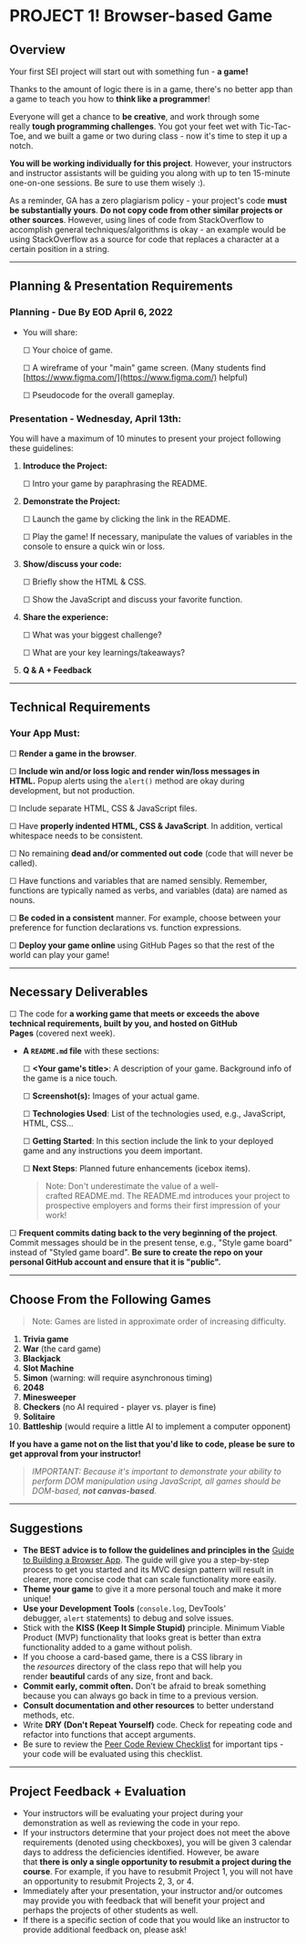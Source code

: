 # PROJECT 1! **Browser-based Game**

## **Overview**

Your first SEI project will start out with something fun - **a game!**

Thanks to the amount of logic there is in a game, there's no better app than a game to teach you how to **think like a programmer**!

Everyone will get a chance to **be creative**, and work through some really **tough programming challenges**. You got your feet wet with Tic-Tac-Toe, and we built a game or two during class - now it's time to step it up a notch.

**You will be working individually for this project**. However, your instructors and instructor assistants will be guiding you along with up to ten 15-minute one-on-one sessions. Be sure to use them wisely :).

As a reminder, GA has a zero plagiarism policy - your project's code **must be substantially yours**. **Do not copy code from other similar projects or other sources**. However, using lines of code from StackOverflow to accomplish general techniques/algorithms is okay - an example would be using StackOverflow as a source for code that replaces a character at a certain position in a string.

---

## **Planning & Presentation Requirements**

### **Planning - Due By EOD April 6, 2022**

- You will share:
    
    ☐ Your choice of game.
    
    ☐ A wireframe of your "main" game screen. (Many students find [https://www.figma.com/](https://www.figma.com/) helpful)
    
    ☐ Pseudocode for the overall gameplay.
    

### **Presentation - Wednesday, April 13th:**

You will have a maximum of 10 minutes to present your project following these guidelines:

1. **Introduce the Project:**
    
    ☐ Intro your game by paraphrasing the README.
    
2. **Demonstrate the Project:**
    
    ☐ Launch the game by clicking the link in the README.
    
    ☐ Play the game! If necessary, manipulate the values of variables in the console to ensure a quick win or loss.
    
3. **Show/discuss your code:**
    
    ☐ Briefly show the HTML & CSS.
    
    ☐ Show the JavaScript and discuss your favorite function.
    
4. **Share the experience:**
    
    ☐ What was your biggest challenge?
    
    ☐ What are your key learnings/takeaways?
    
5. **Q & A + Feedback**

---

## **Technical Requirements**

### **Your App Must:**

☐ **Render a game in the browser**.

☐ **Include win and/or loss logic and render win/loss messages in HTML.** Popup alerts using the `alert()` method are okay during development, but not production.

☐ Include separate HTML, CSS & JavaScript files.

☐ Have **properly indented HTML, CSS & JavaScript**. In addition, vertical whitespace needs to be consistent.

☐ No remaining **dead and/or commented out code** (code that will never be called).

☐ Have functions and variables that are named sensibly. Remember, functions are typically named as verbs, and variables (data) are named as nouns.

☐ **Be coded in a consistent** manner. For example, choose between your preference for function declarations vs. function expressions.

☐ **Deploy your game online** using GitHub Pages so that the rest of the world can play your game!

---

## **Necessary Deliverables**

☐ The code for **a working game that meets or exceeds the above technical requirements, built by you, and hosted on GitHub Pages** (covered next week).

- **A `README.md` file** with these sections:
    
    ☐ **<Your game's title>**: A description of your game. Background info of the game is a nice touch.
    
    ☐ **Screenshot(s):** Images of your actual game.
    
    ☐ **Technologies Used**: List of the technologies used, e.g., JavaScript, HTML, CSS...
    
    ☐ **Getting Started**: In this section include the link to your deployed game and any instructions you deem important.
    
    ☐ **Next Steps**: Planned future enhancements (icebox items).
    
    > Note: Don't underestimate the value of a well-crafted README.md. The README.md introduces your project to prospective employers and forms their first impression of your work!
    > 

☐ **Frequent commits dating back to the very beginning of the project**. Commit messages should be in the present tense, e.g., "Style game board" instead of "Styled game board". **Be sure to create the repo on your personal GitHub account and ensure that it is "public".**

---

## **Choose From the Following Games**

> Note: Games are listed in approximate order of increasing difficulty.
> 
1. **Trivia game**
2. **War** (the card game)
3. **Blackjack**
4. **Slot Machine**
5. **Simon** (warning: will require asynchronous timing)
6. **2048**
7. **Minesweeper**
8. **Checkers** (no AI required - player vs. player is fine)
9. **Solitaire**
10. **Battleship** (would require a little AI to implement a computer opponent)

**If you have a game not on the list that you'd like to code, please be sure to get approval from your instructor!**

> *IMPORTANT: Because it's important to demonstrate your ability to perform DOM manipulation using JavaScript, all games should be DOM-based, **not canvas-based**.*
> 

---

## **Suggestions**

- **The BEST advice is to follow the guidelines and principles in the** [Guide to Building a Browser App](https://gist.github.com/jim-clark/6f1919291f6007b2c0b2c93d925d6bac). The guide will give you a step-by-step process to get you started and its MVC design pattern will result in clearer, more concise code that can scale functionality more easily.
- **Theme your game** to give it a more personal touch and make it more unique!
- **Use your Development Tools** (`console.log`, DevTools' debugger, `alert` statements) to debug and solve issues.
- Stick with the **KISS (Keep It Simple Stupid)** principle. Minimum Viable Product (MVP) functionality that looks great is better than extra functionality added to a game without polish.
- If you choose a card-based game, there is a CSS library in the *resources* directory of the class repo that will help you render **beautiful** cards of any size, front and back.
- **Commit early, commit often.** Don’t be afraid to break something because you can always go back in time to a previous version.
- **Consult documentation and other resources** to better understand methods, etc.
- Write **DRY (Don't Repeat Yourself)** code. Check for repeating code and refactor into functions that accept arguments.
- Be sure to review the [Peer Code Review Checklist](https://git.generalassemb.ly/seir-1213-staging/Project-1-Intro/blob/master/p1-peer-code-review.md) for important tips - your code will be evaluated using this checklist.

---

## **Project Feedback + Evaluation**

- Your instructors will be evaluating your project during your demonstration as well as reviewing the code in your repo.
- If your instructors determine that your project does not meet the above requirements (denoted using checkboxes), you will be given 3 calendar days to address the deficiencies identified. However, be aware that **there is only a single opportunity to resubmit a project during the course**. For example, if you have to resubmit Project 1, you will not have an opportunity to resubmit Projects 2, 3, or 4.
- Immediately after your presentation, your instructor and/or outcomes may provide you with feedback that will benefit your project and perhaps the projects of other students as well.
- If there is a specific section of code that you would like an instructor to provide additional feedback on, please ask!
